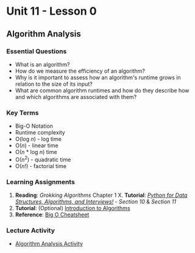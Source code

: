 # Unit 11 - Lesson 0
## Algorithm Analysis

### Essential Questions
* What is an algorithm?
* How do we measure the efficiency of an algorithm?
* Why is it important to assess how an algorithm's runtime grows in relation to the size of its input?
* What are common algorithm runtimes and how do they describe how and which algorithms are associated with them?

### Key Terms
* Big-O Notation
* Runtime complexity
* O(log _n_) - log time
* O(_n_) - linear time
* O(_n_ * log _n_) time
* O(_n_<sup>2</sup>) - quadratic time
* O(_n_!) - factorial time

### Learning Assignments
1. **Reading**: _Grokking Algorithms_ Chapter 1
X. **Tutorial**: [_Python for Data Structures, Algorithms, and Interviews!_](https://www.udemy.com/share/1013ZkBksYd1daRnQ=/) - _Section 10_ & _Section 11_
3. **Tutorial**: (Optional) [Introduction to Algorithms](https://teamtreehouse.com/library/introduction-to-algorithms)
4. **Reference**: [Big O Cheatsheet](https://www.bigocheatsheet.com/)

### Lecture Activity
* [Algorithm Analysis Activity](https://github.com/The-Marcy-Lab-School/se-unit-11/blob/master/lesson-0-big-o/algorithm_exploration_activity.ipynb)
